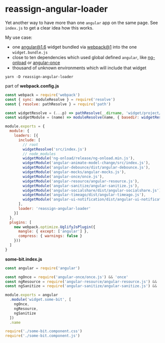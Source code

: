 # reassign-angular-loader

Yet another way to have more than one `angular` app on the same page. See `index.js` to get a clear idea how this works.

My use case:
 - one [angular@1.6](https://github.com/angular/angular.js) widget bundled via [webpack@1](https://github.com/webpack/webpack) into the one `widget.bundle.js`
 - close to ten dependencies which used global defined `angular`, like [ng-onload](https://github.com/mikaturunen/ng-onload/blob/master/lib/ng-onload.js#L45) or [angular-once](https://github.com/tadeuszwojcik/angular-once/blob/master/once.js#L173)
 - thousand of unknown environments which will include that widget

```
yarn -D reassign-angular-loader
```

part of **webpack.config.js**

```js
const webpack = require('webpack')
const { sync: moduleResolve } = require('resolve')
const { resolve: pathResolve } = require('path')

const widgetResolve = (...p) => pathResolve(__dirname, 'widget/project/dir', ...p)
const widgetModule = (name) => moduleResolve(name, { basedir: widgetResolve() })

module.exports = {
  module: {
    loaders: [{
      include: [
        // root
        widgetResolve('src/index.js')
        // node_modules
        widgetModule('ng-onload/release/ng-onload.min.js'),
        widgetModule('angular-animate-model-change/src/index.js'),
        widgetModule('angular-debounce/dist/angular-debounce.js'),
        widgetModule('angular-mocks/angular-mocks.js'),
        widgetModule('angular-once/once.js'),
        widgetModule('angular-resource/angular-resource.js'),
        widgetModule('angular-sanitize/angular-sanitize.js'),
        widgetModule('angular-socialshare/dist/angular-socialshare.js'),
        widgetModule('angular-timeago/dist/angular-timeago.js'),
        widgetModule('angular-ui-notification/dist/angular-ui-notification.js')
      ],
      loader: 'reassign-angular-loader'
    }]
  },
  plugins: [
    new webpack.optimize.UglifyJsPlugin({
      mangle: { except: ['angular'] },
      compress: { warnings: false }
    }))
  ]
}
```

**some-bit.index.js**

```js
const angular = require('angular')

const ngOnce = require('angular-once/once.js') && 'once'
const ngResource = require('angular-resource/angular-resource.js') && 'ngResource'
const ngSanitize = require('angular-sanitize/angular-sanitize.js') && 'ngSanitize'

module.exports = angular
  .module('widget.some-bit', [
    ngOnce,
    ngResource,
    ngSanitize
  ])
  .name

require('./some-bit.component.css')
require('./some-bit.component.js')
```
